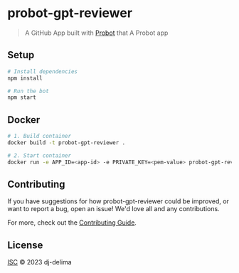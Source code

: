 # probot-gpt-reviewer

> A GitHub App built with [Probot](https://github.com/probot/probot) that A Probot app

## Setup

```sh
# Install dependencies
npm install

# Run the bot
npm start
```

## Docker

```sh
# 1. Build container
docker build -t probot-gpt-reviewer .

# 2. Start container
docker run -e APP_ID=<app-id> -e PRIVATE_KEY=<pem-value> probot-gpt-reviewer
```

## Contributing

If you have suggestions for how probot-gpt-reviewer could be improved, or want to report a bug, open an issue! We'd love all and any contributions.

For more, check out the [Contributing Guide](CONTRIBUTING.md).

## License

[ISC](LICENSE) © 2023 dj-delima
